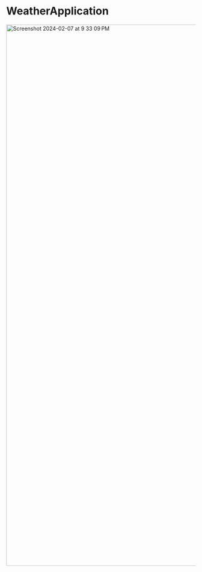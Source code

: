 # WeatherApplication


<img width="1440" alt="Screenshot 2024-02-07 at 9 33 09 PM" src="https://github.com/smehra92/WeatherApplication/assets/97786622/2a929f39-4140-4ac3-b76b-c0b61691aa02">
